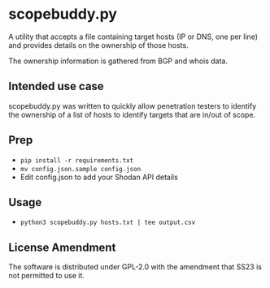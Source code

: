 # scopebuddy.py
A utility that accepts a file containing target hosts (IP or DNS, one per line) and provides details on the ownership of those hosts.

The ownership information is gathered from BGP and whois data.

## Intended use case
scopebuddy.py was written to quickly allow penetration testers to identify the ownership of a list of hosts to identify targets that are in/out of scope.

## Prep

* `pip install -r requirements.txt`
* `mv config.json.sample config.json`
* Edit config.json to add your Shodan API details

## Usage

* ```python3 scopebuddy.py hosts.txt | tee output.csv```

## License Amendment
The software is distributed under GPL-2.0 with the amendment that SS23 is not permitted to use it.
